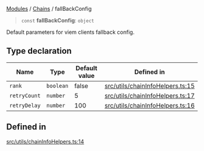 [Modules](../../README.md) / [Chains](../README.md) / fallBackConfig

> `const` **fallBackConfig**: `object`

Default parameters for viem clients fallback config.

## Type declaration

| Name | Type | Default value | Defined in |
| ------ | ------ | ------ | ------ |
| `rank` | `boolean` | false | [src/utils/chainInfoHelpers.ts:15](https://github.com/bgd-labs/fe-shared/blob/09fc11c58abae5aa2af4d8b6d7c2f384460843a4/src/utils/chainInfoHelpers.ts#L15) |
| `retryCount` | `number` | 5 | [src/utils/chainInfoHelpers.ts:17](https://github.com/bgd-labs/fe-shared/blob/09fc11c58abae5aa2af4d8b6d7c2f384460843a4/src/utils/chainInfoHelpers.ts#L17) |
| `retryDelay` | `number` | 100 | [src/utils/chainInfoHelpers.ts:16](https://github.com/bgd-labs/fe-shared/blob/09fc11c58abae5aa2af4d8b6d7c2f384460843a4/src/utils/chainInfoHelpers.ts#L16) |

## Defined in

[src/utils/chainInfoHelpers.ts:14](https://github.com/bgd-labs/fe-shared/blob/09fc11c58abae5aa2af4d8b6d7c2f384460843a4/src/utils/chainInfoHelpers.ts#L14)
